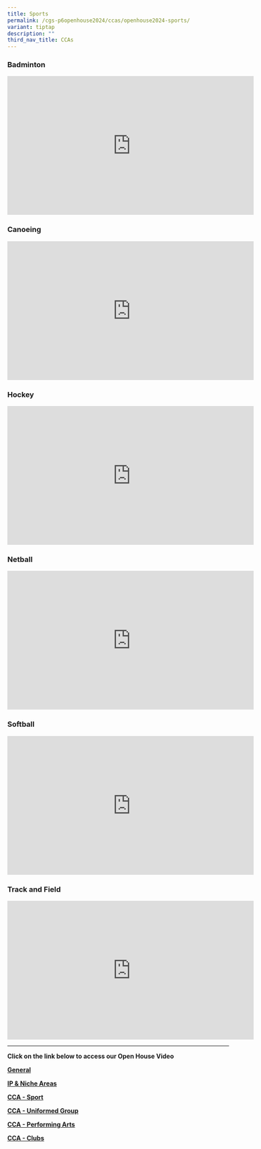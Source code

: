 ```yaml
---
title: Sports
permalink: /cgs-p6openhouse2024/ccas/openhouse2024-sports/
variant: tiptap
description: ""
third_nav_title: CCAs
---
```

<h3>Badminton</h3>
<div class="iframe-wrapper">
<iframe height="315" width="560" allowfullscreen="true" frameborder="0" src="https://www.youtube.com/embed/r_O_qPyYF3E?si=jU8aXXFZ394qlbIF"></iframe>
</div>
<h3>Canoeing</h3>
<div class="iframe-wrapper">
<iframe height="315" width="560" allowfullscreen="true" frameborder="0" src="https://www.youtube.com/embed/Tt4fi8ewHXo?si=-PB1kBW1NJYifkrr"></iframe>
</div>
<h3>Hockey</h3>
<div class="iframe-wrapper">
<iframe height="315" width="560" allowfullscreen="true" frameborder="0" src="https://www.youtube.com/embed/KxlyHUVeBbs?si=DCllTc1VjwFvQ7YH"></iframe>
</div>
<h3>Netball</h3>
<div class="iframe-wrapper">
<iframe height="315" width="560" allowfullscreen="true" frameborder="0" src="https://www.youtube.com/embed/hbIrbs7Zw30?si=0ZF4VSkGfExNOAGe"></iframe>
</div>
<h3>Softball</h3>
<div class="iframe-wrapper">
<iframe height="315" width="560" allowfullscreen="true" frameborder="0" src="https://www.youtube.com/embed/4RUF0LnMBKE?si=ve2Ullw59h2FCsjO"></iframe>
</div>
<h3>Track and Field</h3>
<div class="iframe-wrapper">
<iframe height="315" width="560" allowfullscreen="true" frameborder="0" src="https://www.youtube.com/embed/whp4RspCkww?si=Qfh55GC12JbhVVLJ"></iframe>
</div>
<p></p>
<hr>
<p><strong>Click on the link below to access our Open House Video</strong>
</p>
<p><strong><a href="/cgs-p6openhouse2024/programmes/openhouse2024-general/" rel="noopener nofollow" target="_blank">General</a></strong>
</p>
<p><strong><a href="/cgs-p6openhouse2024/programmes/openhouse2024-ipandnicheareas/" rel="noopener nofollow" target="_blank">IP &amp; Niche Areas</a></strong>
</p>
<p><strong><a href="/cgs-p6openhouse2024/ccas/openhouse2024-sports/" rel="noopener nofollow" target="_blank">CCA - Sport</a></strong>
</p>
<p><strong><a href="/cgs-p6openhouse2024/ccas/openhouse2024-uniformed-group/" rel="noopener nofollow" target="_blank">CCA - Uniformed Group</a></strong>
</p>
<p><strong><a href="/cgs-p6openhouse2024/ccas/openhouse2024-performingarts/" rel="noopener nofollow" target="_blank">CCA - Performing Arts</a></strong>
</p>
<p><strong><a href="/cgs-p6openhouse2024/ccas/openhouse2024-clubs/" rel="noopener nofollow" target="_blank">CCA - Clubs</a></strong>
</p>